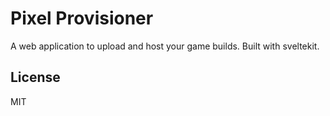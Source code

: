 Pixel Provisioner
===

A web application to upload and host your game builds. Built with sveltekit.

## License
MIT
